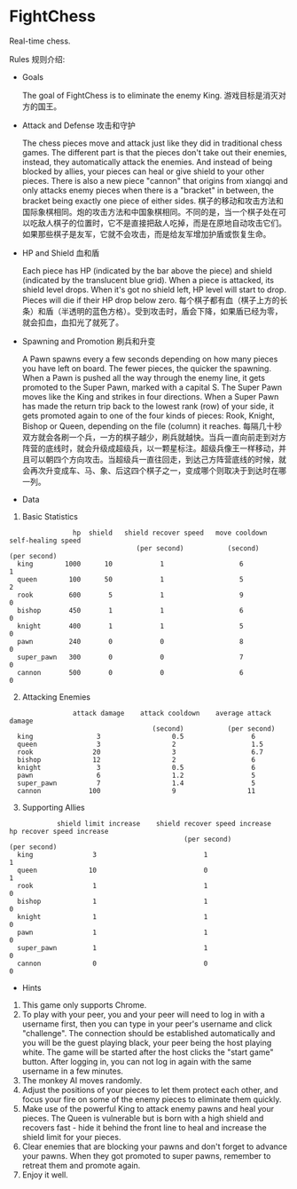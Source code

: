 FightChess
==========
Real-time chess. 

Rules 规则介绍:

- Goals

  The goal of FightChess is to eliminate the enemy King.
  游戏目标是消灭对方的国王。

- Attack and Defense 攻击和守护

  The chess pieces move and attack just like they did in traditional chess games. The different part is that the pieces don't take out their enemies, instead, they automatically attack the enemies. And instead of being blocked by allies, your pieces can heal or give shield to your other pieces. There is also a new piece "cannon" that origins from xiangqi and only attacks enemy pieces when there is a "bracket" in between, the bracket being exactly one piece of either sides.
  棋子的移动和攻击方法和国际象棋相同。炮的攻击方法和中国象棋相同。不同的是，当一个棋子处在可以吃敌人棋子的位置时，它不是直接把敌人吃掉，而是在原地自动攻击它们。如果那些棋子是友军，它就不会攻击，而是给友军增加护盾或恢复生命。
  
- HP and Shield 血和盾

  Each piece has HP (indicated by the bar above the piece) and shield (indicated by the translucent blue grid). When a piece is attacked, its shield level drops. When it's got no shield left, HP level will start to drop. Pieces will die if their HP drop below zero.
  每个棋子都有血（棋子上方的长条）和盾（半透明的蓝色方格）。受到攻击时，盾会下降，如果盾已经为零，就会扣血，血扣光了就死了。

- Spawning and Promotion 刷兵和升变

  A Pawn spawns every a few seconds depending on how many pieces you have left on board. The fewer pieces, the quicker the spawning. When a Pawn is pushed all the way through the enemy line, it gets promoted to the Super Pawn, marked with a capital S. The Super Pawn moves like the King and strikes in four directions. When a Super Pawn has made the return trip back to the lowest rank (row) of your side, it gets promoted again to one of the four kinds of pieces: Rook, Knight, Bishop or Queen, depending on the file (column) it reaches.
  每隔几十秒双方就会各刷一个兵，一方的棋子越少，刷兵就越快。当兵一直向前走到对方阵营的底线时，就会升级成超级兵，以一颗星标注。超级兵像王一样移动，并且可以朝四个方向攻击。当超级兵一直往回走，到达己方阵营底线的时候，就会再次升变成车、马、象、后这四个棋子之一，变成哪个则取决于到达时在哪一列。

- Data

1. Basic Statistics

```
                hp  shield   shield recover speed   move cooldown   self-healing speed
                                (per second)           (second)         (per second)
  king        1000      10            1                   6                 1
  queen        100      50            1                   5                 2
  rook         600       5            1                   9                 0
  bishop       450       1            1                   6                 0
  knight       400       1            1                   5                 0
  pawn         240       0            0                   8                 0
  super_pawn   300       0            0                   7                 0
  cannon       500       0            0                   6                 0
```

2. Attacking Enemies

```
                attack damage    attack cooldown    average attack damage
                                    (second)           (per second)
  king                3                  0.5                 6
  queen               3                  2                   1.5
  rook               20                  3                   6.7
  bishop             12                  2                   6
  knight              3                  0.5                 6
  pawn                6                  1.2                 5
  super_pawn          7                  1.4                 5
  cannon            100                  9                  11
```

3. Supporting Allies

```
            shield limit increase    shield recover speed increase    hp recover speed increase
                                            (per second)                    (per second)
  king               3                           1                              1                             
  queen             10                           0                              1                            
  rook               1                           1                              0                             
  bishop             1                           1                              0                             
  knight             1                           1                              0                             
  pawn               1                           1                              0                             
  super_pawn         1                           1                              0     
  cannon             0                           0                              0                        
```

- Hints

1. This game only supports Chrome.
2. To play with your peer, you and your peer will need to log in with a username first, then you can type in your peer's username and click "challenge". The connection should be established automatically and you will be the guest playing black, your peer being the host playing white. The game will be started after the host clicks the "start game" button. After logging in, you can not log in again with the same username in a few minutes.
3. The monkey AI moves randomly.
4. Adjust the positions of your pieces to let them protect each other, and focus your fire on some of the enemy pieces to eliminate them quickly.
5. Make use of the powerful King to attack enemy pawns and heal your pieces. The Queen is vulnerable but is born with a high shield and recovers fast - hide it behind the front line to heal and increase the shield limit for your pieces.
6. Clear enemies that are blocking your pawns and don't forget to advance your pawns. When they got promoted to super pawns, remember to retreat them and promote again.
7. Enjoy it well.
